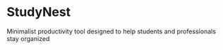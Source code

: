 # StudyNest
 Minimalist productivity tool designed to help students and professionals stay organized
